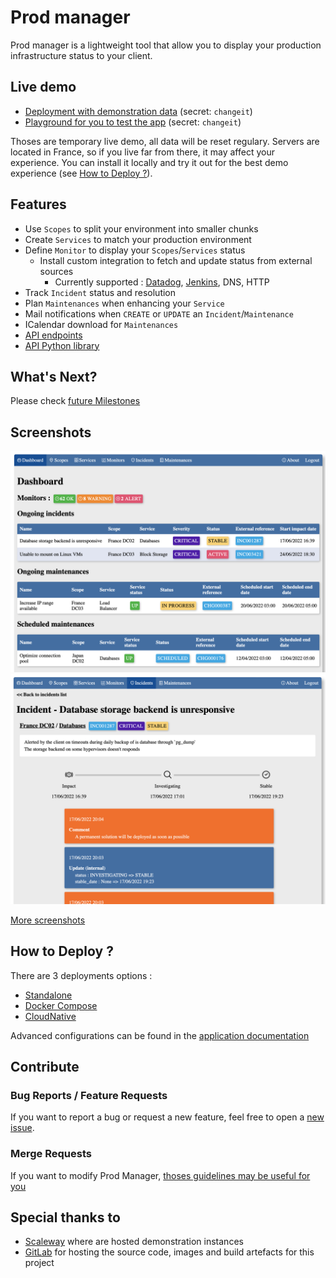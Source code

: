# Prod manager

Prod manager is a lightweight tool that allow you to display your production infrastructure status to your client.


## Live demo

- [Deployment with demonstration data][demo-instance] (secret: `changeit`)
- [Playground for you to test the app][playground-instance] (secret: `changeit`)

Thoses are temporary live demo, all data will be reset regulary. Servers are located in France, so if you live far from there, it may affect your experience. You can install it locally and try it out for the best demo experience (see [How to Deploy ?](#how-to-deploy)).

## Features

- Use `Scopes` to split your environment into smaller chunks
- Create `Services` to match your production environment
- Define `Monitor` to display your `Scopes`/`Services` status
  - Install custom integration to fetch and update status from external sources
    - Currently supported : [Datadog][datadog], [Jenkins][jenkins], DNS, HTTP
- Track `Incident` status and resolution
- Plan `Maintenances` when enhancing your `Service`
- Mail notifications when `CREATE` or `UPDATE` an `Incident`/`Maintenance`
- ICalendar download for `Maintenances`
- [API endpoints](https://prod-manager.tiwabbit.fr/api/)
- [API Python library](https://prod-manager-api.tiwabbit.fr/)

## What's Next?

Please check [future Milestones][gitlab-milestones]

## Screenshots

![dashboard](resources/images/screenshot_dashboard.png)
![incident](resources/images/screenshot_incident.png)

[More screenshots](resources/images)

## How to Deploy ?

There are 3 deployments options : 
- [Standalone][deploy-standalone]
- [Docker Compose][deploy-compose]
- [CloudNative][deploy-kubernetes]

Advanced configurations can be found in the [application documentation][application-documentation]

## Contribute

### Bug Reports / Feature Requests

If you want to report a bug or request a new feature, feel free to open a [new issue][gitlab-new-issue].

### Merge Requests

If you want to modify Prod Manager, [thoses guidelines may be useful for you][contributing-manifest]

## Special thanks to

- [Scaleway][scaleway] where are hosted demonstration instances
- [GitLab][gitlab] for hosting the source code, images and build artefacts for this project


<!-- Links -->

[demo-instance]: https://demo.prod-manager.tiwabbit.fr
[playground-instance]: https://playground.prod-manager.tiwabbit.fr

[datadog]: https://datadoghq.com
[scaleway]: https://scaleway.com
[gitlab]: https://gitlab.com
[jenkins]: https://jenkins.io

[gitlab-milestones]: https://gitlab.com/prod-manager/prod-manager/-/milestones
[gitlab-new-issue]: https://gitlab.com/prod-manager/prod-manager/-/issues/new

[deploy-standalone]: deploy/standalone/README.md
[deploy-compose]: deploy/compose/README.md
[deploy-kubernetes]: deploy/kubernetes/README.md

[contributing-manifest]: CONTRIBUTING.md
[application-documentation]: https://prod-manager.tiwabbit.fr/